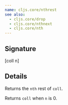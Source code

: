 ```yaml
---
name: cljs.core/nthrest
see also:
  - cljs.core/drop
  - cljs.core/nthnext
  - cljs.core/nth
---
```


## Signature
[coll n]


## Details

Returns the `nth` rest of `coll`.

Returns `coll` when `n` is 0.
